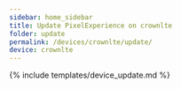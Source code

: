 ```yaml
---
sidebar: home_sidebar
title: Update PixelExperience on crownlte
folder: update
permalink: /devices/crownlte/update/
device: crownlte
---
```

{% include templates/device_update.md %}

